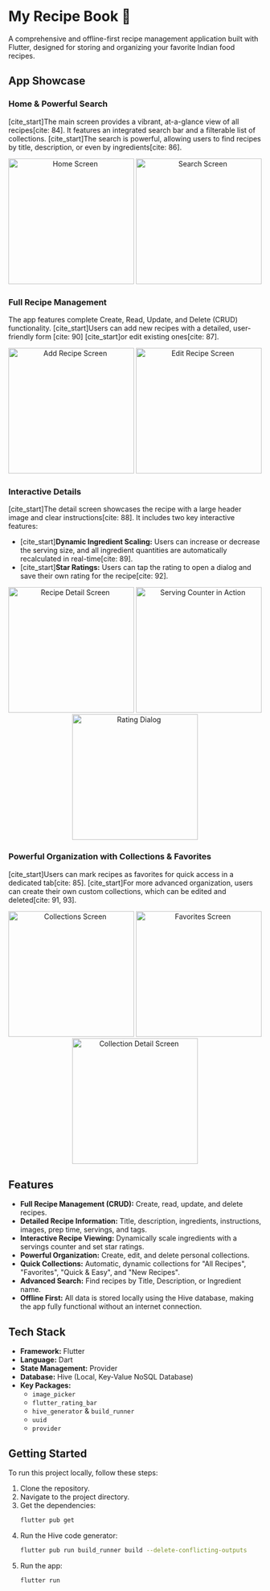 # My Recipe Book 🍲

A comprehensive and offline-first recipe management application built with Flutter, designed for storing and organizing your favorite Indian food recipes.

## App Showcase

### Home & Powerful Search
[cite_start]The main screen provides a vibrant, at-a-glance view of all recipes[cite: 84]. It features an integrated search bar and a filterable list of collections. [cite_start]The search is powerful, allowing users to find recipes by title, description, or even by ingredients[cite: 86].

<p align="center">
  <img src="http://googleusercontent.com/file_content/84" width="250" alt="Home Screen">
  <img src="http://googleusercontent.com/file_content/86" width="250" alt="Search Screen">
</p>

### Full Recipe Management
The app features complete Create, Read, Update, and Delete (CRUD) functionality. [cite_start]Users can add new recipes with a detailed, user-friendly form [cite: 90] [cite_start]or edit existing ones[cite: 87].

<p align="center">
  <img src="http://googleusercontent.com/file_content/90" width="250" alt="Add Recipe Screen">
  <img src="http://googleusercontent.com/file_content/87" width="250" alt="Edit Recipe Screen">
</p>

### Interactive Details
[cite_start]The detail screen showcases the recipe with a large header image and clear instructions[cite: 88]. It includes two key interactive features:
* [cite_start]**Dynamic Ingredient Scaling:** Users can increase or decrease the serving size, and all ingredient quantities are automatically recalculated in real-time[cite: 89].
* [cite_start]**Star Ratings:** Users can tap the rating to open a dialog and save their own rating for the recipe[cite: 92].

<p align="center">
  <img src="http://googleusercontent.com/file_content/88" width="250" alt="Recipe Detail Screen">
  <img src="http://googleusercontent.com/file_content/89" width="250" alt="Serving Counter in Action">
  <img src="http://googleusercontent.com/file_content/92" width="250" alt="Rating Dialog">
</p>

### Powerful Organization with Collections & Favorites
[cite_start]Users can mark recipes as favorites for quick access in a dedicated tab[cite: 85]. [cite_start]For more advanced organization, users can create their own custom collections, which can be edited and deleted[cite: 91, 93].

<p align="center">
  <img src="http://googleusercontent.com/file_content/91" width="250" alt="Collections Screen">
  <img src="http://googleusercontent.com/file_content/85" width="250" alt="Favorites Screen">
  <img src="http://googleusercontent.com/file_content/93" width="250" alt="Collection Detail Screen">
</p>

## Features

* **Full Recipe Management (CRUD):** Create, read, update, and delete recipes.
* **Detailed Recipe Information:** Title, description, ingredients, instructions, images, prep time, servings, and tags.
* **Interactive Recipe Viewing:** Dynamically scale ingredients with a servings counter and set star ratings.
* **Powerful Organization:** Create, edit, and delete personal collections.
* **Quick Collections:** Automatic, dynamic collections for "All Recipes", "Favorites", "Quick & Easy", and "New Recipes".
* **Advanced Search:** Find recipes by Title, Description, or Ingredient name.
* **Offline First:** All data is stored locally using the Hive database, making the app fully functional without an internet connection.

## Tech Stack

* **Framework:** Flutter
* **Language:** Dart
* **State Management:** Provider
* **Database:** Hive (Local, Key-Value NoSQL Database)
* **Key Packages:**
    * `image_picker`
    * `flutter_rating_bar`
    * `hive_generator` & `build_runner`
    * `uuid`
    * `provider`

## Getting Started

To run this project locally, follow these steps:

1.  Clone the repository.
2.  Navigate to the project directory.
3.  Get the dependencies:
    ```bash
    flutter pub get
    ```
4.  Run the Hive code generator:
    ```bash
    flutter pub run build_runner build --delete-conflicting-outputs
    ```
5.  Run the app:
    ```bash
    flutter run
    ```